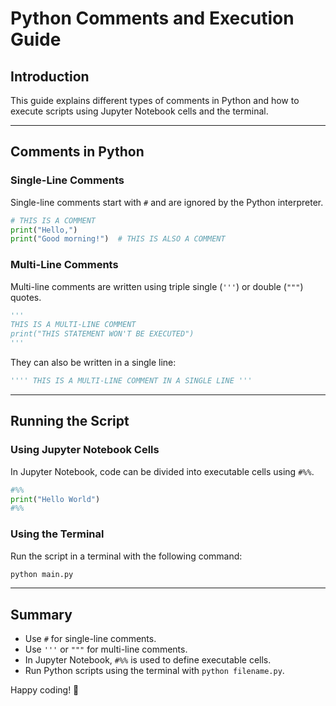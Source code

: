 # Python Comments and Execution Guide

## Introduction
This guide explains different types of comments in Python and how to execute scripts using Jupyter Notebook cells and the terminal.

---

## Comments in Python

### Single-Line Comments
Single-line comments start with `#` and are ignored by the Python interpreter.

```python
# THIS IS A COMMENT
print("Hello,")
print("Good morning!")  # THIS IS ALSO A COMMENT
```

### Multi-Line Comments
Multi-line comments are written using triple single (`'''`) or double (`"""`) quotes.

```python
'''
THIS IS A MULTI-LINE COMMENT
print("THIS STATEMENT WON'T BE EXECUTED")
'''
```

They can also be written in a single line:

```python
'''' THIS IS A MULTI-LINE COMMENT IN A SINGLE LINE '''
```

---

## Running the Script

### Using Jupyter Notebook Cells
In Jupyter Notebook, code can be divided into executable cells using `#%%`.

```python
#%%
print("Hello World")
#%%
```

### Using the Terminal
Run the script in a terminal with the following command:

```sh
python main.py
```

---

## Summary
- Use `#` for single-line comments.
- Use `'''` or `"""` for multi-line comments.
- In Jupyter Notebook, `#%%` is used to define executable cells.
- Run Python scripts using the terminal with `python filename.py`.

Happy coding! 🚀

